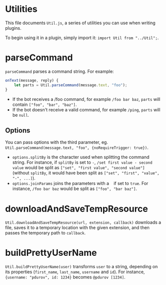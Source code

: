 # Utilities

This file documents `Util.js`, a series of utilities you can use when writing plugins.

To begin using it in a plugin, simply import it: `import Util from "../Util";`.

# parseCommand

`parseCommand` parses a command string. For example:

```js
onText(message, reply) {
	let parts = Util.parseCommand(message.text, "foo");
}
```

 * If the bot receives a /foo command, for example `/foo bar baz`, `parts` will contain `["foo", "bar", "baz"]`.
 * If the bot doesn't receive a valid command, for example `/ping`, `parts` will be `null`.

## Options

You can pass options with the third parameter, eg. `Util.parseCommand(message.text, "foo", {noRequireTrigger: true})`.

 * `options.splitBy` is the character used when splitting the command string. For instance, if `splitBy` is set to `-`, `/set first value - second value` would be split as `["set", "first value", "second value"]` (without `splitBy`, it would have been split as `["set", "first", "value", "-", ...]`).
 * `options.joinParams` joins the parameters with a ` ` if set to `true`. For instance, `/foo bar baz` would be split as `["foo", "bar baz"]`.

# downloadAndSaveTempResource

`Util.downloadAndSaveTempResource(url, extension, callback)` downloads a file, saves it to a temporary location with the given extension, and then passes the temporary path to `callback`.

# buildPrettyUserName

`Util.buildPrettyUserName(user)` transforms `user` to a string, depending on its properties (`first_name`, `last_name`, `username` and `id`). For instance, `{username: "pdurov", id: 1234}` becomes `@pdurov [1234]`.